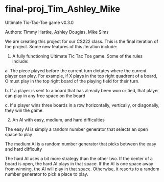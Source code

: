 # final-proj_Tim_Ashley_Mike
Ultimate Tic-Tac-Toe game v0.3.0

Authors:
Timmy Hartke,
Ashley Douglas,
Mike Sims

We are creating this project for our CS222 class. This is the final iteration of the project. Some new features of this iteration include:

1. A fully functioning Ultimate Tic Tac Toe game. Some of the rules include:

a. The piece played before the current turn dictates where the current player can play. For example, if X plays in the top right quadrent of a board, O must play in the top right board of the playing field for their turn.

b. If a player is sent to a board that has already been won or tied, that player can play in any free space on the board

c. If a player wins three boards in a row horizontally, vertically, or diagonally, they win the game.


2. An AI with easy, medium, and hard difficulties

The easy AI is simply a random number generator that selects an open space to play

The medium AI is a random number generator that picks between the easy and hard difficulty

The hard AI uses a bit more strategy than the other two. If the center of a board is open, the hard AI plays in that space. If the AI is one space away from winning, the AI will play in that space. Otherwise, it resorts to a random number generator to pick a place to play. 

